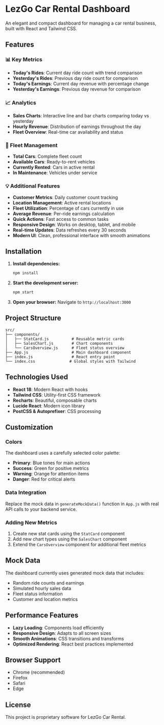 # LezGo Car Rental Dashboard

An elegant and compact dashboard for managing a car rental business, built with React and Tailwind CSS.

## Features

### 📊 Key Metrics
- **Today's Rides**: Current day ride count with trend comparison
- **Yesterday's Rides**: Previous day ride count for comparison
- **Today's Earnings**: Current day revenue with percentage change
- **Yesterday's Earnings**: Previous day revenue for comparison

### 📈 Analytics
- **Sales Charts**: Interactive line and bar charts comparing today vs yesterday
- **Hourly Revenue**: Distribution of earnings throughout the day
- **Fleet Overview**: Real-time car availability and status

### 🚗 Fleet Management
- **Total Cars**: Complete fleet count
- **Available Cars**: Ready-to-rent vehicles
- **Currently Rented**: Cars in active rental
- **In Maintenance**: Vehicles under service

### 💡 Additional Features
- **Customer Metrics**: Daily customer count tracking
- **Location Management**: Active rental locations
- **Fleet Utilization**: Percentage of cars currently in use
- **Average Revenue**: Per-ride earnings calculation
- **Quick Actions**: Fast access to common tasks
- **Responsive Design**: Works on desktop, tablet, and mobile
- **Real-time Updates**: Data refreshes every 30 seconds
- **Modern UI**: Clean, professional interface with smooth animations

## Installation

1. **Install dependencies:**
   ```bash
   npm install
   ```

2. **Start the development server:**
   ```bash
   npm start
   ```

3. **Open your browser:**
   Navigate to `http://localhost:3000`

## Project Structure

```
src/
├── components/
│   ├── StatCard.js          # Reusable metric cards
│   ├── SalesChart.js        # Chart components
│   └── CarsOverview.js      # Fleet status overview
├── App.js                   # Main dashboard component
├── index.js                 # React entry point
└── index.css               # Global styles with Tailwind
```

## Technologies Used

- **React 18**: Modern React with hooks
- **Tailwind CSS**: Utility-first CSS framework
- **Recharts**: Beautiful, composable charts
- **Lucide React**: Modern icon library
- **PostCSS & Autoprefixer**: CSS processing

## Customization

### Colors
The dashboard uses a carefully selected color palette:
- **Primary**: Blue tones for main actions
- **Success**: Green for positive metrics
- **Warning**: Orange for attention items
- **Danger**: Red for critical alerts

### Data Integration
Replace the mock data in `generateMockData()` function in `App.js` with real API calls to your backend service.

### Adding New Metrics
1. Create new stat cards using the `StatCard` component
2. Add new chart types using the `SalesChart` component
3. Extend the `CarsOverview` component for additional fleet metrics

## Mock Data

The dashboard currently uses generated mock data that includes:
- Random ride counts and earnings
- Simulated hourly sales data
- Fleet status information
- Customer and location metrics

## Performance Features

- **Lazy Loading**: Components load efficiently
- **Responsive Design**: Adapts to all screen sizes
- **Smooth Animations**: CSS transitions and transforms
- **Optimized Rendering**: React best practices implemented

## Browser Support

- Chrome (recommended)
- Firefox
- Safari
- Edge

## License

This project is proprietary software for LezGo Car Rental.
